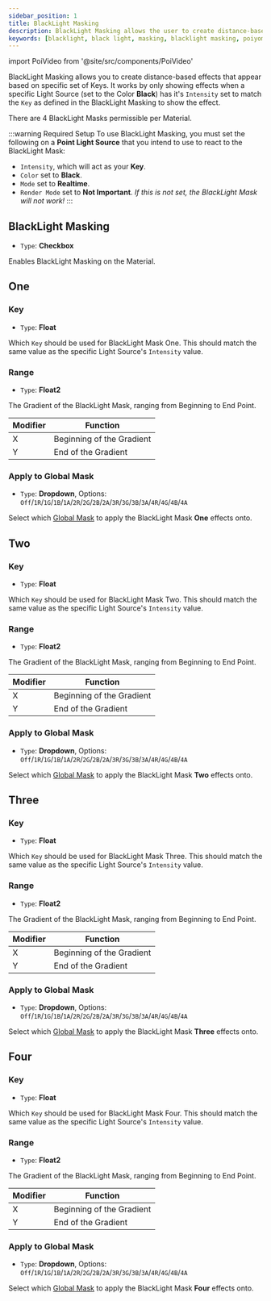 ```yaml
---
sidebar_position: 1
title: BlackLight Masking
description: BlackLight Masking allows the user to create distance-based effects from Light Sources.
keywords: [blacklight, black light, masking, blacklight masking, poiyomi, shader]
---
```

import PoiVideo from '@site/src/components/PoiVideo'

<!--
EDITOR'S NOTE: This page was written based on an old Tutorial Video by Poiyomi. Some information may not be totally accurate as this module has completely changed since then. -BluWizard10
-->

BlackLight Masking allows you to create distance-based effects that appear based on specific set of Keys. It works by only showing effects when a specific Light Source (set to the Color **Black**) has it's `Intensity` set to match the `Key` as defined in the BlackLight Masking to show the effect.

There are 4 BlackLight Masks permissible per Material.

:::warning Required Setup
To use BlackLight Masking, you must set the following on a **Point Light Source** that you intend to use to react to the BlackLight Mask:
- `Intensity`, which will act as your **Key**.
- `Color` set to **Black**.
- `Mode` set to **Realtime**.
- `Render Mode` set to **Not Important**. *If this is not set, the BlackLight Mask will not work!*
:::

## BlackLight Masking

- `Type`: **Checkbox**

Enables BlackLight Masking on the Material.

## One

### Key

- `Type`: **Float**

Which `Key` should be used for BlackLight Mask One. This should match the same value as the specific Light Source's `Intensity` value.

### Range

- `Type`: **Float2**

The Gradient of the BlackLight Mask, ranging from Beginning to End Point.

| Modifier | Function |
| --- | --- |
| X | Beginning of the Gradient |
| Y | End of the Gradient |

### Apply to Global Mask

- `Type`: **Dropdown**, Options: `Off`/`1R`/`1G`/`1B`/`1A`/`2R`/`2G`/`2B`/`2A`/`3R`/`3G`/`3B`/`3A`/`4R`/`4G`/`4B`/`4A`

Select which [Global Mask](/docs/modifiers/global-masks.md) to apply the BlackLight Mask **One** effects onto.

## Two

### Key

- `Type`: **Float**

Which `Key` should be used for BlackLight Mask Two. This should match the same value as the specific Light Source's `Intensity` value.

### Range

- `Type`: **Float2**

The Gradient of the BlackLight Mask, ranging from Beginning to End Point.

| Modifier | Function |
| --- | --- |
| X | Beginning of the Gradient |
| Y | End of the Gradient |

### Apply to Global Mask

- `Type`: **Dropdown**, Options: `Off`/`1R`/`1G`/`1B`/`1A`/`2R`/`2G`/`2B`/`2A`/`3R`/`3G`/`3B`/`3A`/`4R`/`4G`/`4B`/`4A`

Select which [Global Mask](/docs/modifiers/global-masks.md) to apply the BlackLight Mask **Two** effects onto.

## Three

### Key

- `Type`: **Float**

Which `Key` should be used for BlackLight Mask Three. This should match the same value as the specific Light Source's `Intensity` value.

### Range

- `Type`: **Float2**

The Gradient of the BlackLight Mask, ranging from Beginning to End Point.

| Modifier | Function |
| --- | --- |
| X | Beginning of the Gradient |
| Y | End of the Gradient |

### Apply to Global Mask

- `Type`: **Dropdown**, Options: `Off`/`1R`/`1G`/`1B`/`1A`/`2R`/`2G`/`2B`/`2A`/`3R`/`3G`/`3B`/`3A`/`4R`/`4G`/`4B`/`4A`

Select which [Global Mask](/docs/modifiers/global-masks.md) to apply the BlackLight Mask **Three** effects onto.

## Four

### Key

- `Type`: **Float**

Which `Key` should be used for BlackLight Mask Four. This should match the same value as the specific Light Source's `Intensity` value.

### Range

- `Type`: **Float2**

The Gradient of the BlackLight Mask, ranging from Beginning to End Point.

| Modifier | Function |
| --- | --- |
| X | Beginning of the Gradient |
| Y | End of the Gradient |

### Apply to Global Mask

- `Type`: **Dropdown**, Options: `Off`/`1R`/`1G`/`1B`/`1A`/`2R`/`2G`/`2B`/`2A`/`3R`/`3G`/`3B`/`3A`/`4R`/`4G`/`4B`/`4A`

Select which [Global Mask](/docs/modifiers/global-masks.md) to apply the BlackLight Mask **Four** effects onto.
